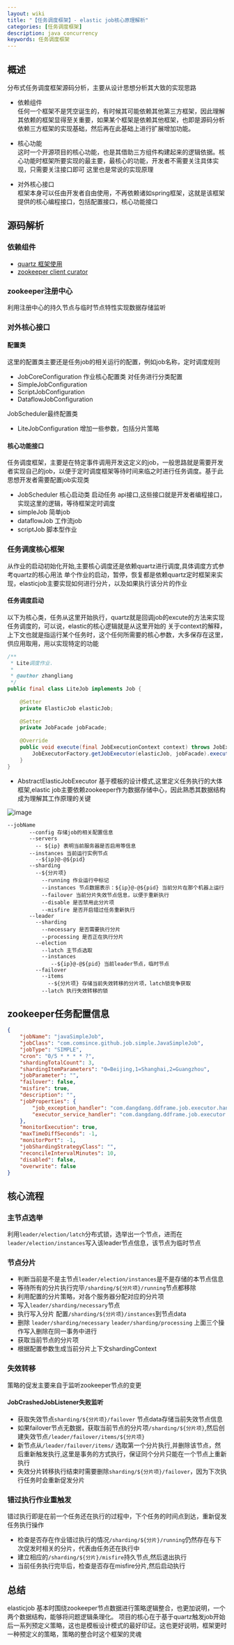 ```yaml
---
layout: wiki
title: "【任务调度框架】- elastic job核心原理解析"
categories: [任务调度框架]
description: java concurrency
keywords: 任务调度框架 
---
```

## 概述
分布式任务调度框架源码分析，主要从设计思想分析其大致的实现思路
* 依赖组件  
任何一个框架不是凭空诞生的，有时候其可能依赖其他第三方框架，因此理解其依赖的框架显得至关重要，如果某个框架是依赖其他框架，也即是源码分析依赖三方框架的实现基础，然后再在此基础上进行扩展增加功能。

* 核心功能  
这时一个开源项目的核心功能，也是其借助三方组件构建起来的逻辑依据。核心功能时框架所要实现的最主要，最核心的功能，开发者不需要关注具体实现，只需要关注接口即可
这里也是常说的实现原理

* 对外核心接口  
框架本身可以任由开发者自由使用，不再依赖诸如spring框架，这就是该框架提供的核心编程接口，包括配置接口，核心功能接口

## 源码解析

### 依赖组件
* [quartz 框架使用](http://www.quartz-scheduler.org/documentation/quartz-2.2.2/tutorials/)
* [zookeeper client curator](https://github.com/apache/curator)

### zookeeper注册中心
利用注册中心的持久节点与临时节点特性实现数据存储监听

### 对外核心接口
#### 配置类
这里的配置类主要还是任务job的相关运行的配置，例如job名称，定时调度规则
* JobCoreConfiguration  作业核心配置类
对任务进行分类配置
* SimpleJobConfiguration
* ScriptJobConfiguration
* DataflowJobConfiguration

JobScheduler最终配置类
* LiteJobConfiguration 增加一些参数，包括分片策略

#### 核心功能接口
任务调度框架，主要是在特定事件调用开发这定义的job，一般思路就是需要开发者实现自己的job，以便于定时调度框架等待时间来临之时进行任务调度。基于此思想开发者需要配置job实现类
* JobScheduler 核心启动类 启动任务
api接口,这些接口就是开发者编程接口，实现这里的逻辑，等待框架定时调度
* simpleJob 简单job
* dataflowJob 工作流job
* scriptJob 脚本型作业

### 任务调度核心框架
从作业的启动初始化开始,主要核心调度还是依赖quartz进行调度,具体调度方式参考quartz的核心用法
单个作业的启动，暂停，恢复都是依赖quartz定时框架来实现，elasticjob主要实现如何进行分片，以及如果执行该分片的作业

#### 任务调度启动
以下为核心类，任务从这里开始执行，quartz就是回调job的excute的方法来实现任务调度的，可以说，elastic的核心逻辑就是从这里开始的
关于context的解释，上下文也就是指运行某个任务时，这个任何所需要的核心参数，大多保存在这里，供应用取用，用以实现特定的功能
```java
/**
 * Lite调度作业.
 *
 * @author zhangliang
 */
public final class LiteJob implements Job {
    
    @Setter
    private ElasticJob elasticJob;
    
    @Setter
    private JobFacade jobFacade;
    
    @Override
    public void execute(final JobExecutionContext context) throws JobExecutionException {
        JobExecutorFactory.getJobExecutor(elasticJob, jobFacade).execute();
    }
}
```

* AbstractElasticJobExecutor 
基于模板的设计模式,这里定义任务执行的大体框架,elastic job主要依赖zookeeper作为数据存储中心，因此熟悉其数据结构成为理解其工作原理的关键

![image](http://static.iocoder.cn/images/Elastic-Job/2017_10_07/02.png)

```properties
--jobName
       --config 存储job的相关配置信息
       --servers
         -- ${ip} 表明当前服务器是否启用等信息
       --instances 当前运行实例节点
         --${ip}@-@${pid}
       --sharding
         --${分片项}
           --running 作业运行中标记
           --instances 节点数据表示：${ip}@-@${pid} 当前分片在那个机器上运行
           --failover 当前分片失效节点信息，以便于重新执行
           --disable 是否禁用此分片项
           --misfire 是否开启错过任务重新执行
       --leader
         --sharding
           --necessary 是否需要执行分片
           --processing 是否正在执行分片
         --election
           --latch 主节点选取
           --instances
              --${ip}@-@${pid} 当前leader节点，临时节点
         --failover
           --items
             --${分片项} 存储当前失效转移的分片项，latch锁竞争获取
           --latch 执行失效转移的锁
```

## zookeeper任务配置信息

```json
{
    "jobName": "javaSimpleJob", 
    "jobClass": "com.comsince.github.job.simple.JavaSimpleJob", 
    "jobType": "SIMPLE", 
    "cron": "0/5 * * * * ?", 
    "shardingTotalCount": 3, 
    "shardingItemParameters": "0=Beijing,1=Shanghai,2=Guangzhou", 
    "jobParameter": "", 
    "failover": false, 
    "misfire": true, 
    "description": "", 
    "jobProperties": {
        "job_exception_handler": "com.dangdang.ddframe.job.executor.handler.impl.DefaultJobExceptionHandler", 
        "executor_service_handler": "com.dangdang.ddframe.job.executor.handler.impl.DefaultExecutorServiceHandler"
    }, 
    "monitorExecution": true, 
    "maxTimeDiffSeconds": -1, 
    "monitorPort": -1, 
    "jobShardingStrategyClass": "", 
    "reconcileIntervalMinutes": 10, 
    "disabled": false, 
    "overwrite": false
}

```
## 核心流程 
### 主节点选举
利用`leader/election/latch`分布式锁，选举出一个节点，进而在`leader/election/instances`写入该leader节点信息，该节点为临时节点

### 节点分片
* 判断当前是不是主节点`leader/election/instances`是不是存储的本节点信息
* 等待所有的分片执行完毕`/sharding/${分片项}/running`节点都移除
* 利用配置的分片策略，对各个服务器分配对应的分片项
* 写入`leader/sharding/necessary`节点
* 执行写入分片 配置`/sharding/${分片项}/instances`到节点data
* 删除 `leader/sharding/necessary` `leader/sharding/processing` 上面三个操作写入删除在同一事务中进行
* 获取当前节点的分片项
* 根据配置参数生成当前分片上下文shardingContext

### 失效转移
策略的促发主要来自于监听zookeeper节点的变更
#### JobCrashedJobListener失败监听
* 获取失效节点`sharding/${分片项}/failover` 节点data存储当前失效节点信息
* 如果failover节点无数据，获取当前节点的分片项`/sharding/${分片项}`,然后创建失效节点`/leader/failover/items/${分片项}`
* 新节点从`/leader/failover/items/` 选取第一个分片执行,并删除该节点，然后重新触发执行,这里是事务的方式执行，保证同个分片只能在一个节点上重新执行
* 失效分片转移执行结束时需要删除`sharding/${分片项}/failover`，因为下次执行任务时会重新促发分片

### 错过执行作业重触发
错过执行即是在前一个任务还在执行的过程中，下个任务的时间点到达，重新促发任务执行操作
* 检查是否存在作业错过执行的情况`/sharding/${分片}/running`仍然存在与下次促发时相关的分片，代表由任务还在执行中
* 建立相应的`/sharding/${分片}/misfire`持久节点,然后退出执行
* 当前任务执行完毕后，检查是否存在misfire分片,然后启动执行

## 总结
elasticjob 基本时围绕zookeeper节点数据进行策略逻辑整合，也更加说明，一个两个数据结构，能够将问题逻辑条理化。
项目的核心在于基于quartz触发job开始后一系列预定义策略，这也是模板设计模式的最好印证。这也更好说明，框架更时一种预定义的策略，策略的整合时这个框架的灵魂


